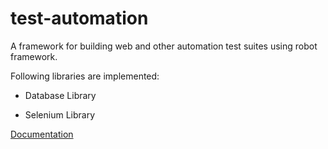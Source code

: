 # test-automation

A framework for building web and other automation test suites using robot framework.

Following libraries are implemented:

+ Database Library

+ Selenium Library


[Documentation](https://anilkbachola.github.io/test-automation/)